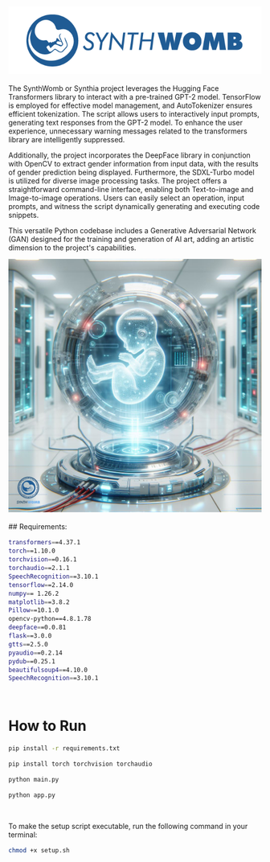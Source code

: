 <div align="center">
<a href="https://github.com/SynthWomb" target="_blank" align="center">
    <img src="https://github.com/SynthWomb/synth.womb/blob/main/logos/synthwomb07.png"
        alt="SynthWomb">
</a>
</div>
<br>
The SynthWomb or Synthia project leverages the Hugging Face Transformers library to interact with a pre-trained GPT-2 model. TensorFlow is employed for effective model management, and AutoTokenizer ensures efficient tokenization. The script allows users to interactively input prompts, generating text responses from the GPT-2 model. To enhance the user experience, unnecessary warning messages related to the transformers library are intelligently suppressed.

Additionally, the project incorporates the DeepFace library in conjunction with OpenCV to extract gender information from input data, with the results of gender prediction being displayed. Furthermore, the SDXL-Turbo model is utilized for diverse image processing tasks. The project offers a straightforward command-line interface, enabling both Text-to-image and Image-to-image operations. Users can easily select an operation, input prompts, and witness the script dynamically generating and executing code snippets.

This versatile Python codebase includes a Generative Adversarial Network (GAN) designed for the training and generation of AI art, adding an artistic dimension to the project's capabilities.
<br>
<div align="center">
<a href="https://github.com/SynthWomb" target="_blank" align="center">
    <img src="https://github.com/SynthWomb/synth.womb/blob/main/logos/synthwomb-promo.png"
        alt="SynthWomb">
</a>
</div>
<br>
## Requirements:
<br>

```bash
transformers==4.37.1
torch==1.10.0
torchvision==0.16.1
torchaudio==2.1.1
SpeechRecognition==3.10.1
tensorflow==2.14.0
numpy== 1.26.2
matplotlib==3.8.2
Pillow==10.1.0
opencv-python==4.8.1.78
deepface==0.0.81
flask==3.0.0
gtts==2.5.0
pyaudio==0.2.14 
pydub==0.25.1
beautifulsoup4==4.10.0
SpeechRecognition==3.10.1
```
<br>

# How to Run

```bash
pip install -r requirements.txt
```
```bash
pip install torch torchvision torchaudio
```
```bash
python main.py
```
```bash
python app.py
```
<br>

To make the setup script executable, run the following command in your terminal:

```bash
chmod +x setup.sh
```